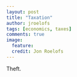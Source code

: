 ```yaml
---
layout: post
title: "Taxation"
author: jroelofs
tags: [economics, taxes]
comments: true
image:
  feature:
  credit: Jon Roelofs
---
```


Theft.
